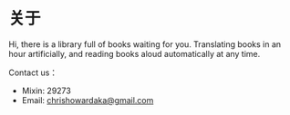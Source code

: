 # 关于


Hi, there is a library full of books waiting for you. Translating books in an hour artificially, and reading books aloud automatically at any time.

Contact us：

- Mixin: 29273
- Email: chrishowardaka@gmail.com



